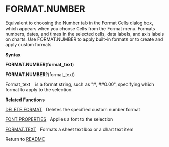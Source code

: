 # FORMAT.NUMBER

Equivalent to choosing the Number tab in the Format Cells dialog box,
which appears when you choose Cells from the Format menu. Formats
numbers, dates, and times in the selected cells, data labels, and axis
labels on charts. Use FORMAT.NUMBER to apply built-in formats or to
create and apply custom formats.

**Syntax**

**FORMAT.NUMBER**(**format\_text**)

**FORMAT.NUMBER**?(format\_text)

Format\_text&nbsp;&nbsp;&nbsp;&nbsp;is a format string, such as "\#,
\#\#0.00", specifying which format to apply to the selection.

**Related Functions**

[DELETE.FORMAT](DELETE.FORMAT.md)&nbsp;&nbsp;&nbsp;Deletes the specified custom number
format

[FONT.PROPERTIES](FONT.PROPERTIES.md)&nbsp;&nbsp;&nbsp;Applies a font to the selection

[FORMAT.TEXT](FORMAT.TEXT.md)&nbsp;&nbsp;&nbsp;Formats a sheet text box or a chart text
item



Return to [README](README.md)

